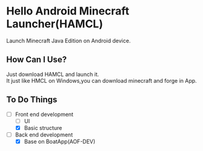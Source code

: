 # Hello Android Minecraft Launcher(HAMCL)
Launch Minecraft Java Edition on Android device.

## How Can I Use?
Just download HAMCL and launch it.  
It just like HMCL on Windows,you can download minecraft and forge in App.

## To Do Things
- [ ] Front end development
  - [ ] UI
   - [x] Basic structure
- [ ] Back end development
  - [x] Base on BoatApp(AOF-DEV)
